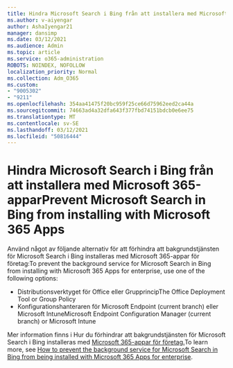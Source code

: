 ```yaml
---
title: Hindra Microsoft Search i Bing från att installera med Microsoft 365-appar
ms.author: v-aiyengar
author: AshaIyengar21
manager: dansimp
ms.date: 03/12/2021
ms.audience: Admin
ms.topic: article
ms.service: o365-administration
ROBOTS: NOINDEX, NOFOLLOW
localization_priority: Normal
ms.collection: Adm_O365
ms.custom:
- "9005302"
- "9211"
ms.openlocfilehash: 354aa41475f20bc959f25ce66d75962eed2ca44a
ms.sourcegitcommit: 74663ad4a32dfa643f377fbd74151bdcb0e6ee75
ms.translationtype: MT
ms.contentlocale: sv-SE
ms.lasthandoff: 03/12/2021
ms.locfileid: "50816444"
---
```

# <a name="prevent-microsoft-search-in-bing-from-installing-with-microsoft-365-apps"></a><span data-ttu-id="930b3-102">Hindra Microsoft Search i Bing från att installera med Microsoft 365-appar</span><span class="sxs-lookup"><span data-stu-id="930b3-102">Prevent Microsoft Search in Bing from installing with Microsoft 365 Apps</span></span>

<span data-ttu-id="930b3-103">Använd något av följande alternativ för att förhindra att bakgrundstjänsten för Microsoft Search i Bing installeras med Microsoft 365-appar för företag:</span><span class="sxs-lookup"><span data-stu-id="930b3-103">To prevent the background service for Microsoft Search in Bing from installing with Microsoft 365 Apps for enterprise, use one of the following options:</span></span>

- <span data-ttu-id="930b3-104">Distributionsverktyget för Office eller Grupprincip</span><span class="sxs-lookup"><span data-stu-id="930b3-104">The Office Deployment Tool or Group Policy</span></span>
- <span data-ttu-id="930b3-105">Konfigurationshanteraren för Microsoft Endpoint (current branch) eller Microsoft Intune</span><span class="sxs-lookup"><span data-stu-id="930b3-105">Microsoft Endpoint Configuration Manager (current branch) or Microsoft Intune</span></span>

<span data-ttu-id="930b3-106">Mer information finns i Hur du förhindrar att bakgrundstjänsten för Microsoft Search i Bing installeras med [Microsoft 365-appar för företag.](https://go.microsoft.com/fwlink/?linkid=2151946)</span><span class="sxs-lookup"><span data-stu-id="930b3-106">To learn more, see [How to prevent the background service for Microsoft Search in Bing from being installed with Microsoft 365 Apps for enterprise](https://go.microsoft.com/fwlink/?linkid=2151946).</span></span>
